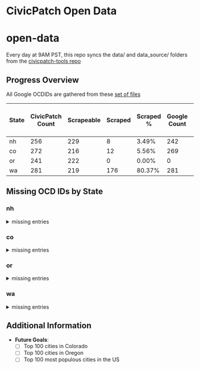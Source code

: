 # CivicPatch Open Data
# open-data

Every day at 9AM PST, this repo syncs the data/ and data_source/ folders from the
[civicpatch-tools repo](https://github.com/CivicPatch/civicpatch-tools)
    
## Progress Overview

All Google OCDIDs are gathered from these [set of files](https://drive.google.com/drive/folders/15DHdG3D4-IWeuAj5k-fTMUFVEkrYDGqn)

| State | CivicPatch Count | Scrapeable | Scraped | Scraped % | Google Count | Missing Places in CivicPatch | Missing Places in Google |
|-------|------------------|------------|---------|-----------|--------------|-----------------------|-------------------|
| nh | 256 | 229 | 8 | 3.49% | 242 | 6 | 19 |
| co | 272 | 216 | 12 | 5.56% | 269 | 1 | 3 |
| or | 241 | 222 | 0 | 0.00% | 0 | 0 | 0 |
| wa | 281 | 219 | 176 | 80.37% | 281 | 2 | 2 |

## Missing OCD IDs by State

### nh

<details>
<summary>missing entries</summary>

#### Missing in CivicPatch:

**Places:**
- ocd-division/country:us/state:nh/place:pinkhams_grant
- ocd-division/country:us/state:nh/place:hale~s_location
- ocd-division/country:us/state:nh/place:greens_grant
- ocd-division/country:us/state:nh/place:hart~s_location
- ocd-division/country:us/state:nh/place:wentworth~s_location
- ocd-division/country:us/state:nh/place:millsfield

**Divisions:**
- ocd-division/country:us/state:nh/county:belknap/council_district:1
- ocd-division/country:us/state:nh/county:belknap/council_district:2
- ocd-division/country:us/state:nh/county:belknap/council_district:3
- ocd-division/country:us/state:nh/county:cheshire/council_district:1
- ocd-division/country:us/state:nh/county:cheshire/council_district:2
- ocd-division/country:us/state:nh/county:cheshire/council_district:3
- ocd-division/country:us/state:nh/county:grafton/council_district:1
- ocd-division/country:us/state:nh/county:grafton/council_district:2
- ocd-division/country:us/state:nh/county:grafton/council_district:3
- ocd-division/country:us/state:nh/county:hillsborough/council_district:1
- ocd-division/country:us/state:nh/county:hillsborough/council_district:2
- ocd-division/country:us/state:nh/county:hillsborough/council_district:3
- ocd-division/country:us/state:nh/county:rockingham/council_district:1
- ocd-division/country:us/state:nh/county:rockingham/council_district:2
- ocd-division/country:us/state:nh/county:rockingham/council_district:3
- ocd-division/country:us/state:nh/county:sullivan/council_district:1
- ocd-division/country:us/state:nh/county:sullivan/council_district:2
- ocd-division/country:us/state:nh/county:sullivan/council_district:3
- ocd-division/country:us/state:nh/place:berlin/ward:1
- ocd-division/country:us/state:nh/place:berlin/ward:2
- ocd-division/country:us/state:nh/place:berlin/ward:3
- ocd-division/country:us/state:nh/place:berlin/ward:4
- ocd-division/country:us/state:nh/place:claremont/ward:1
- ocd-division/country:us/state:nh/place:claremont/ward:2
- ocd-division/country:us/state:nh/place:claremont/ward:3
- ocd-division/country:us/state:nh/place:concord/ward:1
- ocd-division/country:us/state:nh/place:concord/ward:10
- ocd-division/country:us/state:nh/place:concord/ward:2
- ocd-division/country:us/state:nh/place:concord/ward:3
- ocd-division/country:us/state:nh/place:concord/ward:4
- ocd-division/country:us/state:nh/place:concord/ward:5
- ocd-division/country:us/state:nh/place:concord/ward:6
- ocd-division/country:us/state:nh/place:concord/ward:7
- ocd-division/country:us/state:nh/place:concord/ward:8
- ocd-division/country:us/state:nh/place:concord/ward:9
- ocd-division/country:us/state:nh/place:derry/ward:1
- ocd-division/country:us/state:nh/place:derry/ward:2
- ocd-division/country:us/state:nh/place:derry/ward:3
- ocd-division/country:us/state:nh/place:derry/ward:4
- ocd-division/country:us/state:nh/place:dover/ward:1
- ocd-division/country:us/state:nh/place:dover/ward:2
- ocd-division/country:us/state:nh/place:dover/ward:3
- ocd-division/country:us/state:nh/place:dover/ward:4
- ocd-division/country:us/state:nh/place:dover/ward:5
- ocd-division/country:us/state:nh/place:dover/ward:6
- ocd-division/country:us/state:nh/place:franklin/ward:1
- ocd-division/country:us/state:nh/place:franklin/ward:2
- ocd-division/country:us/state:nh/place:franklin/ward:3
- ocd-division/country:us/state:nh/place:goffstown/ward:1
- ocd-division/country:us/state:nh/place:goffstown/ward:5
- ocd-division/country:us/state:nh/place:hooksett/ward:1
- ocd-division/country:us/state:nh/place:hooksett/ward:2
- ocd-division/country:us/state:nh/place:hooksett/ward:3
- ocd-division/country:us/state:nh/place:hooksett/ward:4
- ocd-division/country:us/state:nh/place:hooksett/ward:5
- ocd-division/country:us/state:nh/place:hooksett/ward:6
- ocd-division/country:us/state:nh/place:keene/ward:1
- ocd-division/country:us/state:nh/place:keene/ward:2
- ocd-division/country:us/state:nh/place:keene/ward:3
- ocd-division/country:us/state:nh/place:keene/ward:4
- ocd-division/country:us/state:nh/place:keene/ward:5
- ocd-division/country:us/state:nh/place:laconia/ward:1
- ocd-division/country:us/state:nh/place:laconia/ward:2
- ocd-division/country:us/state:nh/place:laconia/ward:3
- ocd-division/country:us/state:nh/place:laconia/ward:4
- ocd-division/country:us/state:nh/place:laconia/ward:5
- ocd-division/country:us/state:nh/place:laconia/ward:6
- ocd-division/country:us/state:nh/place:lebanon/ward:1
- ocd-division/country:us/state:nh/place:lebanon/ward:2
- ocd-division/country:us/state:nh/place:lebanon/ward:3
- ocd-division/country:us/state:nh/place:manchester/ward:1
- ocd-division/country:us/state:nh/place:manchester/ward:10
- ocd-division/country:us/state:nh/place:manchester/ward:11
- ocd-division/country:us/state:nh/place:manchester/ward:12
- ocd-division/country:us/state:nh/place:manchester/ward:2
- ocd-division/country:us/state:nh/place:manchester/ward:3
- ocd-division/country:us/state:nh/place:manchester/ward:4
- ocd-division/country:us/state:nh/place:manchester/ward:5
- ocd-division/country:us/state:nh/place:manchester/ward:6
- ocd-division/country:us/state:nh/place:manchester/ward:7
- ocd-division/country:us/state:nh/place:manchester/ward:8
- ocd-division/country:us/state:nh/place:manchester/ward:9
- ocd-division/country:us/state:nh/place:nashua/ward:1
- ocd-division/country:us/state:nh/place:nashua/ward:2
- ocd-division/country:us/state:nh/place:nashua/ward:3
- ocd-division/country:us/state:nh/place:nashua/ward:4
- ocd-division/country:us/state:nh/place:nashua/ward:5
- ocd-division/country:us/state:nh/place:nashua/ward:6
- ocd-division/country:us/state:nh/place:nashua/ward:7
- ocd-division/country:us/state:nh/place:nashua/ward:8
- ocd-division/country:us/state:nh/place:nashua/ward:9
- ocd-division/country:us/state:nh/place:portsmouth/ward:1
- ocd-division/country:us/state:nh/place:portsmouth/ward:2
- ocd-division/country:us/state:nh/place:portsmouth/ward:3
- ocd-division/country:us/state:nh/place:portsmouth/ward:4
- ocd-division/country:us/state:nh/place:portsmouth/ward:5
- ocd-division/country:us/state:nh/place:rochester/ward:1
- ocd-division/country:us/state:nh/place:rochester/ward:2
- ocd-division/country:us/state:nh/place:rochester/ward:3
- ocd-division/country:us/state:nh/place:rochester/ward:4
- ocd-division/country:us/state:nh/place:rochester/ward:5
- ocd-division/country:us/state:nh/place:rochester/ward:6
- ocd-division/country:us/state:nh/place:salem/ward:1
- ocd-division/country:us/state:nh/place:salem/ward:2
- ocd-division/country:us/state:nh/place:salem/ward:3
- ocd-division/country:us/state:nh/place:salem/ward:4
- ocd-division/country:us/state:nh/place:salem/ward:6
- ocd-division/country:us/state:nh/place:somersworth/ward:1
- ocd-division/country:us/state:nh/place:somersworth/ward:2
- ocd-division/country:us/state:nh/place:somersworth/ward:3
- ocd-division/country:us/state:nh/place:somersworth/ward:4
- ocd-division/country:us/state:nh/place:somersworth/ward:5
- ocd-division/country:us/state:nh/place:walpole/ward:1
- ocd-division/country:us/state:nh/place:walpole/ward:2
#### Missing in Google:

**Places:**
- ocd-division/country:us/state:nh/place:greens
- ocd-division/country:us/state:nh/place:odell
- ocd-division/country:us/state:nh/place:hart's_location
- ocd-division/country:us/state:nh/place:success
- ocd-division/country:us/state:nh/place:ervings
- ocd-division/country:us/state:nh/place:sargents
- ocd-division/country:us/state:nh/place:chandlers
- ocd-division/country:us/state:nh/place:atkinson_and_gilmanton_academy
- ocd-division/country:us/state:nh/place:beans
- ocd-division/country:us/state:nh/place:kilkenny
- ocd-division/country:us/state:nh/place:low_and_burbanks
- ocd-division/country:us/state:nh/place:thompson_and_meserves
- ocd-division/country:us/state:nh/place:hadleys
- ocd-division/country:us/state:nh/place:cutts
- ocd-division/country:us/state:nh/place:pinkhams
- ocd-division/country:us/state:nh/place:crawfords
- ocd-division/country:us/state:nh/place:second_college
- ocd-division/country:us/state:nh/place:dixs
- ocd-division/country:us/state:nh/place:martins

**Divisions:**
None

</details>

### co

<details>
<summary>missing entries</summary>

#### Missing in CivicPatch:

**Places:**
- ocd-division/country:us/state:co/place:raymer_~new_raymer~

**Divisions:**
- ocd-division/country:us/state:co/county:adams/council_district:1
- ocd-division/country:us/state:co/county:adams/council_district:2
- ocd-division/country:us/state:co/county:adams/council_district:3
- ocd-division/country:us/state:co/county:alamosa/council_district:1
- ocd-division/country:us/state:co/county:alamosa/council_district:2
- ocd-division/country:us/state:co/county:alamosa/council_district:3
- ocd-division/country:us/state:co/county:arapahoe/council_district:1
- ocd-division/country:us/state:co/county:arapahoe/council_district:2
- ocd-division/country:us/state:co/county:arapahoe/council_district:3
- ocd-division/country:us/state:co/county:arapahoe/council_district:4
- ocd-division/country:us/state:co/county:arapahoe/council_district:5
- ocd-division/country:us/state:co/county:archuleta/council_district:1
- ocd-division/country:us/state:co/county:archuleta/council_district:2
- ocd-division/country:us/state:co/county:archuleta/council_district:3
- ocd-division/country:us/state:co/county:boulder/council_district:1
- ocd-division/country:us/state:co/county:boulder/council_district:2
- ocd-division/country:us/state:co/county:boulder/council_district:3
- ocd-division/country:us/state:co/county:chaffee/council_district:1
- ocd-division/country:us/state:co/county:chaffee/council_district:2
- ocd-division/country:us/state:co/county:chaffee/council_district:3
- ocd-division/country:us/state:co/county:cheyenne/council_district:1
- ocd-division/country:us/state:co/county:cheyenne/council_district:2
- ocd-division/country:us/state:co/county:cheyenne/council_district:3
- ocd-division/country:us/state:co/county:clear_creek/council_district:1
- ocd-division/country:us/state:co/county:clear_creek/council_district:2
- ocd-division/country:us/state:co/county:clear_creek/council_district:3
- ocd-division/country:us/state:co/county:conejos/council_district:1
- ocd-division/country:us/state:co/county:conejos/council_district:2
- ocd-division/country:us/state:co/county:conejos/council_district:3
- ocd-division/country:us/state:co/county:costilla/council_district:1
- ocd-division/country:us/state:co/county:costilla/council_district:2
- ocd-division/country:us/state:co/county:costilla/council_district:3
- ocd-division/country:us/state:co/county:crowley/council_district:1
- ocd-division/country:us/state:co/county:crowley/council_district:2
- ocd-division/country:us/state:co/county:crowley/council_district:3
- ocd-division/country:us/state:co/county:delta/council_district:1
- ocd-division/country:us/state:co/county:delta/council_district:2
- ocd-division/country:us/state:co/county:delta/council_district:3
- ocd-division/country:us/state:co/county:dolores/council_district:1
- ocd-division/country:us/state:co/county:dolores/council_district:2
- ocd-division/country:us/state:co/county:dolores/council_district:3
- ocd-division/country:us/state:co/county:douglas/council_district:1
- ocd-division/country:us/state:co/county:douglas/council_district:2
- ocd-division/country:us/state:co/county:douglas/council_district:3
- ocd-division/country:us/state:co/county:eagle/council_district:1
- ocd-division/country:us/state:co/county:eagle/council_district:2
- ocd-division/country:us/state:co/county:eagle/council_district:3
- ocd-division/country:us/state:co/county:el_paso/council_district:1
- ocd-division/country:us/state:co/county:el_paso/council_district:2
- ocd-division/country:us/state:co/county:el_paso/council_district:3
- ocd-division/country:us/state:co/county:el_paso/council_district:4
- ocd-division/country:us/state:co/county:el_paso/council_district:5
- ocd-division/country:us/state:co/county:elbert/council_district:1
- ocd-division/country:us/state:co/county:elbert/council_district:2
- ocd-division/country:us/state:co/county:elbert/council_district:3
- ocd-division/country:us/state:co/county:fremont/council_district:1
- ocd-division/country:us/state:co/county:fremont/council_district:2
- ocd-division/country:us/state:co/county:fremont/council_district:3
- ocd-division/country:us/state:co/county:garfield/council_district:1
- ocd-division/country:us/state:co/county:garfield/council_district:2
- ocd-division/country:us/state:co/county:garfield/council_district:3
- ocd-division/country:us/state:co/county:gilpin/council_district:1
- ocd-division/country:us/state:co/county:gilpin/council_district:2
- ocd-division/country:us/state:co/county:gilpin/council_district:3
- ocd-division/country:us/state:co/county:grand/council_district:1
- ocd-division/country:us/state:co/county:grand/council_district:2
- ocd-division/country:us/state:co/county:grand/council_district:3
- ocd-division/country:us/state:co/county:gunnison/council_district:1
- ocd-division/country:us/state:co/county:gunnison/council_district:2
- ocd-division/country:us/state:co/county:gunnison/council_district:3
- ocd-division/country:us/state:co/county:huerfano/council_district:1
- ocd-division/country:us/state:co/county:huerfano/council_district:2
- ocd-division/country:us/state:co/county:huerfano/council_district:3
- ocd-division/country:us/state:co/county:jefferson/council_district:1
- ocd-division/country:us/state:co/county:jefferson/council_district:2
- ocd-division/country:us/state:co/county:jefferson/council_district:3
- ocd-division/country:us/state:co/county:kit_carson/council_district:1
- ocd-division/country:us/state:co/county:kit_carson/council_district:2
- ocd-division/country:us/state:co/county:kit_carson/council_district:3
- ocd-division/country:us/state:co/county:la_plata/council_district:1
- ocd-division/country:us/state:co/county:la_plata/council_district:2
- ocd-division/country:us/state:co/county:la_plata/council_district:3
- ocd-division/country:us/state:co/county:larimer/council_district:1
- ocd-division/country:us/state:co/county:larimer/council_district:2
- ocd-division/country:us/state:co/county:larimer/council_district:3
- ocd-division/country:us/state:co/county:las_animas/council_district:1
- ocd-division/country:us/state:co/county:las_animas/council_district:2
- ocd-division/country:us/state:co/county:las_animas/council_district:3
- ocd-division/country:us/state:co/county:logan/council_district:1
- ocd-division/country:us/state:co/county:logan/council_district:2
- ocd-division/country:us/state:co/county:logan/council_district:3
- ocd-division/country:us/state:co/county:mesa/council_district:1
- ocd-division/country:us/state:co/county:mesa/council_district:2
- ocd-division/country:us/state:co/county:mesa/council_district:3
- ocd-division/country:us/state:co/county:moffat/council_district:1
- ocd-division/country:us/state:co/county:moffat/council_district:2
- ocd-division/country:us/state:co/county:moffat/council_district:3
- ocd-division/country:us/state:co/county:montrose/council_district:1
- ocd-division/country:us/state:co/county:montrose/council_district:2
- ocd-division/country:us/state:co/county:montrose/council_district:3
- ocd-division/country:us/state:co/county:morgan/council_district:1
- ocd-division/country:us/state:co/county:morgan/council_district:2
- ocd-division/country:us/state:co/county:morgan/council_district:3
- ocd-division/country:us/state:co/county:otero/council_district:1
- ocd-division/country:us/state:co/county:otero/council_district:2
- ocd-division/country:us/state:co/county:otero/council_district:3
- ocd-division/country:us/state:co/county:ouray/council_district:1
- ocd-division/country:us/state:co/county:ouray/council_district:2
- ocd-division/country:us/state:co/county:ouray/council_district:3
- ocd-division/country:us/state:co/county:park/council_district:1
- ocd-division/country:us/state:co/county:park/council_district:2
- ocd-division/country:us/state:co/county:park/council_district:3
- ocd-division/country:us/state:co/county:pitkin/council_district:1
- ocd-division/country:us/state:co/county:pitkin/council_district:2
- ocd-division/country:us/state:co/county:pitkin/council_district:3
- ocd-division/country:us/state:co/county:pitkin/council_district:4
- ocd-division/country:us/state:co/county:pitkin/council_district:5
- ocd-division/country:us/state:co/county:prowers/council_district:1
- ocd-division/country:us/state:co/county:prowers/council_district:2
- ocd-division/country:us/state:co/county:prowers/council_district:3
- ocd-division/country:us/state:co/county:pueblo/council_district:1
- ocd-division/country:us/state:co/county:pueblo/council_district:2
- ocd-division/country:us/state:co/county:pueblo/council_district:3
- ocd-division/country:us/state:co/county:routt/council_district:1
- ocd-division/country:us/state:co/county:routt/council_district:2
- ocd-division/country:us/state:co/county:routt/council_district:3
- ocd-division/country:us/state:co/county:san_juan/council_district:1
- ocd-division/country:us/state:co/county:san_juan/council_district:2
- ocd-division/country:us/state:co/county:san_juan/council_district:3
- ocd-division/country:us/state:co/county:san_miguel/council_district:1
- ocd-division/country:us/state:co/county:san_miguel/council_district:2
- ocd-division/country:us/state:co/county:san_miguel/council_district:3
- ocd-division/country:us/state:co/county:sedgwick/council_district:1
- ocd-division/country:us/state:co/county:sedgwick/council_district:2
- ocd-division/country:us/state:co/county:sedgwick/council_district:3
- ocd-division/country:us/state:co/county:summit/council_district:1
- ocd-division/country:us/state:co/county:summit/council_district:2
- ocd-division/country:us/state:co/county:summit/council_district:3
- ocd-division/country:us/state:co/county:teller/council_district:1
- ocd-division/country:us/state:co/county:teller/council_district:2
- ocd-division/country:us/state:co/county:teller/council_district:3
- ocd-division/country:us/state:co/county:weld/council_district:1
- ocd-division/country:us/state:co/county:weld/council_district:2
- ocd-division/country:us/state:co/county:weld/council_district:3
- ocd-division/country:us/state:co/county:yuma/council_district:1
- ocd-division/country:us/state:co/county:yuma/council_district:2
- ocd-division/country:us/state:co/county:yuma/council_district:3
- ocd-division/country:us/state:co/place:arvada/council_district:1
- ocd-division/country:us/state:co/place:arvada/council_district:2
- ocd-division/country:us/state:co/place:arvada/council_district:3
- ocd-division/country:us/state:co/place:arvada/council_district:4
- ocd-division/country:us/state:co/place:aurora/ward:1
- ocd-division/country:us/state:co/place:aurora/ward:2
- ocd-division/country:us/state:co/place:aurora/ward:3
- ocd-division/country:us/state:co/place:aurora/ward:4
- ocd-division/country:us/state:co/place:aurora/ward:5
- ocd-division/country:us/state:co/place:aurora/ward:6
- ocd-division/country:us/state:co/place:centennial/council_district:1
- ocd-division/country:us/state:co/place:centennial/council_district:2
- ocd-division/country:us/state:co/place:centennial/council_district:3
- ocd-division/country:us/state:co/place:centennial/council_district:4
- ocd-division/country:us/state:co/place:greeley/ward:1
- ocd-division/country:us/state:co/place:greeley/ward:2
- ocd-division/country:us/state:co/place:greeley/ward:3
- ocd-division/country:us/state:co/place:greeley/ward:4
- ocd-division/country:us/state:co/place:longmont/ward:1
- ocd-division/country:us/state:co/place:longmont/ward:2
- ocd-division/country:us/state:co/place:longmont/ward:3
- ocd-division/country:us/state:co/place:pueblo/council_district:1
- ocd-division/country:us/state:co/place:pueblo/council_district:2
- ocd-division/country:us/state:co/place:pueblo/council_district:3
- ocd-division/country:us/state:co/place:pueblo/council_district:4
- ocd-division/country:us/state:co/place:thornton/ward:1
- ocd-division/country:us/state:co/place:thornton/ward:2
- ocd-division/country:us/state:co/place:thornton/ward:3
- ocd-division/country:us/state:co/place:thornton/ward:4
#### Missing in Google:

**Places:**
- ocd-division/country:us/state:co/place:raymer_(new_raymer)
- ocd-division/country:us/state:co/place:broomfield
- ocd-division/country:us/state:co/place:carbonate

**Divisions:**
- ocd-division/country:us/state:co/place:broomfield/ward:1
- ocd-division/country:us/state:co/place:broomfield/ward:2
- ocd-division/country:us/state:co/place:broomfield/ward:3
- ocd-division/country:us/state:co/place:broomfield/ward:4
- ocd-division/country:us/state:co/place:broomfield/ward:5
- ocd-division/country:us/state:co/place:castle_rock/council_district:1
- ocd-division/country:us/state:co/place:castle_rock/council_district:2
- ocd-division/country:us/state:co/place:castle_rock/council_district:3
- ocd-division/country:us/state:co/place:castle_rock/council_district:4
- ocd-division/country:us/state:co/place:castle_rock/council_district:5
- ocd-division/country:us/state:co/place:castle_rock/council_district:6

</details>

### or

<details>
<summary>missing entries</summary>

#### Missing in CivicPatch:

**Places:**
None

**Divisions:**
None
#### Missing in Google:

**Places:**
None

**Divisions:**
None

</details>

### wa

<details>
<summary>missing entries</summary>

#### Missing in CivicPatch:

**Places:**
- ocd-division/country:us/state:wa/place:st_john
- ocd-division/country:us/state:wa/place:krupp

**Divisions:**
- ocd-division/country:us/state:wa/county:adams/council_district:1
- ocd-division/country:us/state:wa/county:adams/council_district:2
- ocd-division/country:us/state:wa/county:adams/council_district:3
- ocd-division/country:us/state:wa/county:asotin/council_district:1
- ocd-division/country:us/state:wa/county:asotin/council_district:2
- ocd-division/country:us/state:wa/county:asotin/council_district:3
- ocd-division/country:us/state:wa/county:benton/council_district:1
- ocd-division/country:us/state:wa/county:benton/council_district:2
- ocd-division/country:us/state:wa/county:benton/council_district:3
- ocd-division/country:us/state:wa/county:chelan/council_district:1
- ocd-division/country:us/state:wa/county:chelan/council_district:2
- ocd-division/country:us/state:wa/county:chelan/council_district:3
- ocd-division/country:us/state:wa/county:clallam/council_district:1
- ocd-division/country:us/state:wa/county:clallam/council_district:2
- ocd-division/country:us/state:wa/county:clallam/council_district:3
- ocd-division/country:us/state:wa/county:clark/council_district:1
- ocd-division/country:us/state:wa/county:clark/council_district:2
- ocd-division/country:us/state:wa/county:clark/council_district:3
- ocd-division/country:us/state:wa/county:clark/council_district:4
- ocd-division/country:us/state:wa/county:clark/council_district:5
- ocd-division/country:us/state:wa/county:columbia/council_district:1
- ocd-division/country:us/state:wa/county:columbia/council_district:2
- ocd-division/country:us/state:wa/county:columbia/council_district:3
- ocd-division/country:us/state:wa/county:cowlitz/council_district:1
- ocd-division/country:us/state:wa/county:cowlitz/council_district:2
- ocd-division/country:us/state:wa/county:cowlitz/council_district:3
- ocd-division/country:us/state:wa/county:douglas/council_district:1
- ocd-division/country:us/state:wa/county:douglas/council_district:2
- ocd-division/country:us/state:wa/county:douglas/council_district:3
- ocd-division/country:us/state:wa/county:ferry/council_district:1
- ocd-division/country:us/state:wa/county:ferry/council_district:2
- ocd-division/country:us/state:wa/county:ferry/council_district:3
- ocd-division/country:us/state:wa/county:franklin/council_district:1
- ocd-division/country:us/state:wa/county:franklin/council_district:2
- ocd-division/country:us/state:wa/county:franklin/council_district:3
- ocd-division/country:us/state:wa/county:garfield/council_district:1
- ocd-division/country:us/state:wa/county:garfield/council_district:2
- ocd-division/country:us/state:wa/county:garfield/council_district:3
- ocd-division/country:us/state:wa/county:grant/council_district:1
- ocd-division/country:us/state:wa/county:grant/council_district:2
- ocd-division/country:us/state:wa/county:grant/council_district:3
- ocd-division/country:us/state:wa/county:grays_harbor/council_district:1
- ocd-division/country:us/state:wa/county:grays_harbor/council_district:2
- ocd-division/country:us/state:wa/county:grays_harbor/council_district:3
- ocd-division/country:us/state:wa/county:island/council_district:1
- ocd-division/country:us/state:wa/county:island/council_district:2
- ocd-division/country:us/state:wa/county:island/council_district:3
- ocd-division/country:us/state:wa/county:jefferson/council_district:1
- ocd-division/country:us/state:wa/county:jefferson/council_district:2
- ocd-division/country:us/state:wa/county:jefferson/council_district:3
- ocd-division/country:us/state:wa/county:king/council_district:1
- ocd-division/country:us/state:wa/county:king/council_district:2
- ocd-division/country:us/state:wa/county:king/council_district:3
- ocd-division/country:us/state:wa/county:king/council_district:4
- ocd-division/country:us/state:wa/county:king/council_district:5
- ocd-division/country:us/state:wa/county:king/council_district:6
- ocd-division/country:us/state:wa/county:king/council_district:7
- ocd-division/country:us/state:wa/county:king/council_district:8
- ocd-division/country:us/state:wa/county:king/council_district:9
- ocd-division/country:us/state:wa/county:kitsap/council_district:1
- ocd-division/country:us/state:wa/county:kitsap/council_district:2
- ocd-division/country:us/state:wa/county:kitsap/council_district:3
- ocd-division/country:us/state:wa/county:kittitas/council_district:1
- ocd-division/country:us/state:wa/county:kittitas/council_district:2
- ocd-division/country:us/state:wa/county:kittitas/council_district:3
- ocd-division/country:us/state:wa/county:klickitat/council_district:1
- ocd-division/country:us/state:wa/county:klickitat/council_district:2
- ocd-division/country:us/state:wa/county:klickitat/council_district:3
- ocd-division/country:us/state:wa/county:lewis/council_district:1
- ocd-division/country:us/state:wa/county:lewis/council_district:2
- ocd-division/country:us/state:wa/county:lewis/council_district:3
- ocd-division/country:us/state:wa/county:lincoln/council_district:1
- ocd-division/country:us/state:wa/county:lincoln/council_district:2
- ocd-division/country:us/state:wa/county:lincoln/council_district:3
- ocd-division/country:us/state:wa/county:mason/council_district:1
- ocd-division/country:us/state:wa/county:mason/council_district:2
- ocd-division/country:us/state:wa/county:mason/council_district:3
- ocd-division/country:us/state:wa/county:okanogan/council_district:1
- ocd-division/country:us/state:wa/county:okanogan/council_district:2
- ocd-division/country:us/state:wa/county:okanogan/council_district:3
- ocd-division/country:us/state:wa/county:pacific/council_district:1
- ocd-division/country:us/state:wa/county:pacific/council_district:2
- ocd-division/country:us/state:wa/county:pacific/council_district:3
- ocd-division/country:us/state:wa/county:pend_oreille/council_district:1
- ocd-division/country:us/state:wa/county:pend_oreille/council_district:2
- ocd-division/country:us/state:wa/county:pend_oreille/council_district:3
- ocd-division/country:us/state:wa/county:pierce/council_district:1
- ocd-division/country:us/state:wa/county:pierce/council_district:2
- ocd-division/country:us/state:wa/county:pierce/council_district:3
- ocd-division/country:us/state:wa/county:pierce/council_district:4
- ocd-division/country:us/state:wa/county:pierce/council_district:5
- ocd-division/country:us/state:wa/county:pierce/council_district:6
- ocd-division/country:us/state:wa/county:pierce/council_district:7
- ocd-division/country:us/state:wa/county:skagit/council_district:1
- ocd-division/country:us/state:wa/county:skagit/council_district:2
- ocd-division/country:us/state:wa/county:skagit/council_district:3
- ocd-division/country:us/state:wa/county:skamania/council_district:1
- ocd-division/country:us/state:wa/county:skamania/council_district:2
- ocd-division/country:us/state:wa/county:skamania/council_district:3
- ocd-division/country:us/state:wa/county:snohomish/council_district:1
- ocd-division/country:us/state:wa/county:snohomish/council_district:2
- ocd-division/country:us/state:wa/county:snohomish/council_district:3
- ocd-division/country:us/state:wa/county:snohomish/council_district:4
- ocd-division/country:us/state:wa/county:snohomish/council_district:5
- ocd-division/country:us/state:wa/county:spokane/council_district:1
- ocd-division/country:us/state:wa/county:spokane/council_district:2
- ocd-division/country:us/state:wa/county:spokane/council_district:3
- ocd-division/country:us/state:wa/county:spokane/council_district:4
- ocd-division/country:us/state:wa/county:spokane/council_district:5
- ocd-division/country:us/state:wa/county:stevens/council_district:1
- ocd-division/country:us/state:wa/county:stevens/council_district:2
- ocd-division/country:us/state:wa/county:stevens/council_district:3
- ocd-division/country:us/state:wa/county:thurston/council_district:1
- ocd-division/country:us/state:wa/county:thurston/council_district:2
- ocd-division/country:us/state:wa/county:thurston/council_district:3
- ocd-division/country:us/state:wa/county:wahkiakum/council_district:1
- ocd-division/country:us/state:wa/county:wahkiakum/council_district:2
- ocd-division/country:us/state:wa/county:wahkiakum/council_district:3
- ocd-division/country:us/state:wa/county:walla_walla/council_district:1
- ocd-division/country:us/state:wa/county:walla_walla/council_district:2
- ocd-division/country:us/state:wa/county:walla_walla/council_district:3
- ocd-division/country:us/state:wa/county:whatcom/council_district:1
- ocd-division/country:us/state:wa/county:whatcom/council_district:2
- ocd-division/country:us/state:wa/county:whatcom/council_district:3
- ocd-division/country:us/state:wa/county:whatcom/council_district:4
- ocd-division/country:us/state:wa/county:whatcom/council_district:5
- ocd-division/country:us/state:wa/county:whitman/council_district:1
- ocd-division/country:us/state:wa/county:whitman/council_district:2
- ocd-division/country:us/state:wa/county:whitman/council_district:3
- ocd-division/country:us/state:wa/county:yakima/council_district:1
- ocd-division/country:us/state:wa/county:yakima/council_district:2
- ocd-division/country:us/state:wa/county:yakima/council_district:3
- ocd-division/country:us/state:wa/place:pomeroy/ward:1
- ocd-division/country:us/state:wa/place:pomeroy/ward:2
- ocd-division/country:us/state:wa/place:pomeroy/ward:3
- ocd-division/country:us/state:wa/place:pomeroy/ward:4
- ocd-division/country:us/state:wa/place:raymond/ward:1
- ocd-division/country:us/state:wa/place:raymond/ward:2
- ocd-division/country:us/state:wa/place:raymond/ward:3
#### Missing in Google:

**Places:**
- ocd-division/country:us/state:wa/place:krupp_(marlin)
- ocd-division/country:us/state:wa/place:st._john

**Divisions:**
- ocd-division/country:us/state:wa/place:anacortes/ward:1
- ocd-division/country:us/state:wa/place:anacortes/ward:2
- ocd-division/country:us/state:wa/place:anacortes/ward:3
- ocd-division/country:us/state:wa/place:bainbridge_island/council_district:1
- ocd-division/country:us/state:wa/place:bainbridge_island/council_district:2
- ocd-division/country:us/state:wa/place:bainbridge_island/council_district:3
- ocd-division/country:us/state:wa/place:bainbridge_island/council_district:4
- ocd-division/country:us/state:wa/place:bainbridge_island/council_district:5
- ocd-division/country:us/state:wa/place:bainbridge_island/council_district:6
- ocd-division/country:us/state:wa/place:bainbridge_island/council_district:7
- ocd-division/country:us/state:wa/place:bainbridge_island/ward:central
- ocd-division/country:us/state:wa/place:bainbridge_island/ward:north
- ocd-division/country:us/state:wa/place:bainbridge_island/ward:south
- ocd-division/country:us/state:wa/place:bellingham/ward:1
- ocd-division/country:us/state:wa/place:bellingham/ward:2
- ocd-division/country:us/state:wa/place:bellingham/ward:3
- ocd-division/country:us/state:wa/place:bellingham/ward:4
- ocd-division/country:us/state:wa/place:bellingham/ward:5
- ocd-division/country:us/state:wa/place:bellingham/ward:6
- ocd-division/country:us/state:wa/place:blaine/ward:1
- ocd-division/country:us/state:wa/place:blaine/ward:2
- ocd-division/country:us/state:wa/place:blaine/ward:3
- ocd-division/country:us/state:wa/place:bremerton/council_district:1
- ocd-division/country:us/state:wa/place:bremerton/council_district:2
- ocd-division/country:us/state:wa/place:bremerton/council_district:3
- ocd-division/country:us/state:wa/place:bremerton/council_district:4
- ocd-division/country:us/state:wa/place:bremerton/council_district:5
- ocd-division/country:us/state:wa/place:bremerton/council_district:6
- ocd-division/country:us/state:wa/place:bremerton/council_district:7
- ocd-division/country:us/state:wa/place:camas/ward:1
- ocd-division/country:us/state:wa/place:camas/ward:2
- ocd-division/country:us/state:wa/place:camas/ward:3
- ocd-division/country:us/state:wa/place:centralia/council_district:1
- ocd-division/country:us/state:wa/place:centralia/council_district:2
- ocd-division/country:us/state:wa/place:centralia/council_district:3
- ocd-division/country:us/state:wa/place:centralia/council_district:4
- ocd-division/country:us/state:wa/place:chehalis/council_district:1
- ocd-division/country:us/state:wa/place:chehalis/council_district:2
- ocd-division/country:us/state:wa/place:chehalis/council_district:3
- ocd-division/country:us/state:wa/place:chehalis/council_district:4
- ocd-division/country:us/state:wa/place:colville/ward:1
- ocd-division/country:us/state:wa/place:colville/ward:2
- ocd-division/country:us/state:wa/place:colville/ward:3
- ocd-division/country:us/state:wa/place:hoquiam/ward:1
- ocd-division/country:us/state:wa/place:hoquiam/ward:2
- ocd-division/country:us/state:wa/place:hoquiam/ward:3
- ocd-division/country:us/state:wa/place:hoquiam/ward:4
- ocd-division/country:us/state:wa/place:hoquiam/ward:5
- ocd-division/country:us/state:wa/place:hoquiam/ward:6
- ocd-division/country:us/state:wa/place:mount_vernon/ward:1
- ocd-division/country:us/state:wa/place:mount_vernon/ward:2
- ocd-division/country:us/state:wa/place:mount_vernon/ward:3
- ocd-division/country:us/state:wa/place:pasco/council_district:1
- ocd-division/country:us/state:wa/place:pasco/council_district:2
- ocd-division/country:us/state:wa/place:pasco/council_district:3
- ocd-division/country:us/state:wa/place:pasco/council_district:4
- ocd-division/country:us/state:wa/place:pasco/council_district:5
- ocd-division/country:us/state:wa/place:pasco/council_district:6
- ocd-division/country:us/state:wa/place:pullman/ward:1
- ocd-division/country:us/state:wa/place:pullman/ward:2
- ocd-division/country:us/state:wa/place:pullman/ward:3
- ocd-division/country:us/state:wa/place:puyallup/council_district:1
- ocd-division/country:us/state:wa/place:puyallup/council_district:2
- ocd-division/country:us/state:wa/place:puyallup/council_district:3
- ocd-division/country:us/state:wa/place:sedro-woolley/ward:1
- ocd-division/country:us/state:wa/place:sedro-woolley/ward:2
- ocd-division/country:us/state:wa/place:sedro-woolley/ward:3
- ocd-division/country:us/state:wa/place:sedro-woolley/ward:4
- ocd-division/country:us/state:wa/place:sedro-woolley/ward:5
- ocd-division/country:us/state:wa/place:sedro-woolley/ward:6
- ocd-division/country:us/state:wa/place:sunnyside/council_district:1
- ocd-division/country:us/state:wa/place:sunnyside/council_district:2
- ocd-division/country:us/state:wa/place:sunnyside/council_district:3
- ocd-division/country:us/state:wa/place:sunnyside/council_district:4
- ocd-division/country:us/state:wa/place:walla_walla/ward:central
- ocd-division/country:us/state:wa/place:walla_walla/ward:east
- ocd-division/country:us/state:wa/place:walla_walla/ward:south
- ocd-division/country:us/state:wa/place:walla_walla/ward:west
- ocd-division/country:us/state:wa/place:wenatchee/council_district:1
- ocd-division/country:us/state:wa/place:wenatchee/council_district:2
- ocd-division/country:us/state:wa/place:wenatchee/council_district:3
- ocd-division/country:us/state:wa/place:wenatchee/council_district:4
- ocd-division/country:us/state:wa/place:wenatchee/council_district:5
- ocd-division/country:us/state:wa/place:yakima/council_district:1
- ocd-division/country:us/state:wa/place:yakima/council_district:2
- ocd-division/country:us/state:wa/place:yakima/council_district:3
- ocd-division/country:us/state:wa/place:yakima/council_district:4
- ocd-division/country:us/state:wa/place:yakima/council_district:5
- ocd-division/country:us/state:wa/place:yakima/council_district:7

</details>

## Additional Information

- **Future Goals**:
    - [ ] Top 100 cities in Colorado
    - [ ] Top 100 cities in Oregon
    - [ ] Top 100 most populous cities in the US
